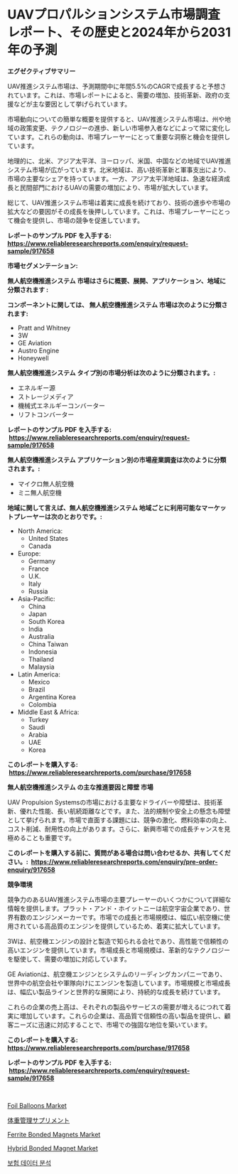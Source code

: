 <p><h1>UAVプロパルションシステム市場調査レポート、その歴史と2024年から2031年の予測</h1></p><p><strong>エグゼクティブサマリー</strong></p>
<p><p>UAV推進システム市場は、予測期間中に年間5.5%のCAGRで成長すると予想されています。これは、市場レポートによると、需要の増加、技術革新、政府の支援などが主な要因として挙げられています。</p><p>市場動向についての簡単な概要を提供すると、UAV推進システム市場は、州や地域の政策変更、テクノロジーの進歩、新しい市場参入者などによって常に変化しています。これらの動向は、市場プレーヤーにとって重要な洞察と機会を提供しています。</p><p>地理的に、北米、アジア太平洋、ヨーロッパ、米国、中国などの地域でUAV推進システム市場が広がっています。北米地域は、高い技術革新と軍事支出により、市場の主要なシェアを持っています。一方、アジア太平洋地域は、急速な経済成長と民間部門におけるUAVの需要の増加により、市場が拡大しています。</p><p>総じて、UAV推進システム市場は着実に成長を続けており、技術の進歩や市場の拡大などの要因がその成長を後押ししています。これは、市場プレーヤーにとって機会を提供し、市場の競争を促進しています。</p></p>
<p><strong>レポートのサンプル PDF を入手する: <a href="https://www.reliableresearchreports.com/enquiry/request-sample/917658">https://www.reliableresearchreports.com/enquiry/request-sample/917658</a></strong></p>
<p><strong>市場セグメンテーション:</strong></p>
<p><strong> 無人航空機推進システム 市場はさらに概要、展開、アプリケーション、地域に分類されます :</strong></p>
<p><strong>コンポーネントに関しては、 無人航空機推進システム 市場は次のように分類されます: &nbsp;</strong></p>
<p><ul><li>Pratt and Whitney</li><li>3W</li><li>GE Aviation</li><li>Austro Engine</li><li>Honeywell</li></ul></p>
<p><strong> 無人航空機推進システム タイプ別の市場分析は次のように分類されます。:</strong></p>
<p><ul><li>エネルギー源</li><li>ストレージメディア</li><li>機械式エネルギーコンバーター</li><li>リフトコンバーター</li></ul></p>
<p><strong>レポートのサンプル PDF を入手する: &nbsp;<a href="https://www.reliableresearchreports.com/enquiry/request-sample/917658">https://www.reliableresearchreports.com/enquiry/request-sample/917658</a></strong></p>
<p><strong> 無人航空機推進システム アプリケーション別の市場産業調査は次のように分類されます。:</strong></p>
<p><ul><li>マイクロ無人航空機</li><li>ミニ無人航空機</li></ul></p>
<p><strong>地域に関して言えば、無人航空機推進システム 地域ごとに利用可能なマーケットプレーヤーは次のとおりです。:</strong></p>
<p><ul>
    <li>
        North America:
        <ul>
            <li>United States</li>
            <li>Canada</li>
        </ul>
    </li>
    <li>
        Europe:
        <ul>
            <li>Germany</li>
            <li>France</li>
            <li>U.K.</li>
            <li>Italy</li>
            <li>Russia</li>
        </ul>
    </li>
    <li>
        Asia-Pacific:
        <ul>
            <li>China</li>
            <li>Japan</li>
            <li>South Korea</li>
            <li>India</li>
            <li>Australia</li>
            <li>China Taiwan</li>
            <li>Indonesia</li>
            <li>Thailand</li>
            <li>Malaysia</li>
        </ul>
    </li>
    <li>
        Latin America:
        <ul>
            <li>Mexico</li>
            <li>Brazil</li>
            <li>Argentina Korea</li>
            <li>Colombia</li>
        </ul>
    </li>
    <li>
        Middle East & Africa:
        <ul>
            <li>Turkey</li>
            <li>Saudi</li>
            <li>Arabia</li>
            <li>UAE</li>
            <li>Korea</li>
        </ul>
    </li>
    </ul></p>
<p><strong>このレポートを購入する: &nbsp;<a href="https://www.reliableresearchreports.com/purchase/917658">https://www.reliableresearchreports.com/purchase/917658</a></strong></p>
<p><strong>無人航空機推進システム の主な推進要因と障壁 市場</strong></p>
<p><p>UAV Propulsion Systemsの市場における主要なドライバーや障壁は、技術革新、優れた性能、長い航続距離などです。また、法的規制や安全上の懸念も障壁として挙げられます。市場で直面する課題には、競争の激化、燃料効率の向上、コスト削減、耐用性の向上があります。さらに、新興市場での成長チャンスを見極めることも重要です。</p></p>
<p><strong>このレポートを購入する前に、質問がある場合は問い合わせるか、共有してください。:&nbsp; <a href="https://www.reliableresearchreports.com/enquiry/pre-order-enquiry/917658">https://www.reliableresearchreports.com/enquiry/pre-order-enquiry/917658</a></strong></p>
<p><strong>競争環境</strong></p>
<p><p>競争力のあるUAV推進システム市場の主要プレーヤーのいくつかについて詳細な情報を提供します。プラット・アンド・ホイットニーは航空宇宙企業であり、世界有数のエンジンメーカーです。市場での成長と市場規模は、幅広い航空機に使用されている高品質のエンジンを提供しているため、着実に拡大しています。</p><p>3Wは、航空機エンジンの設計と製造で知られる会社であり、高性能で信頼性の高いエンジンを提供しています。市場成長と市場規模は、革新的なテクノロジーを駆使して、需要の増加に対応しています。</p><p>GE Aviationは、航空機エンジンとシステムのリーディングカンパニーであり、世界中の航空会社や軍隊向けにエンジンを製造しています。市場規模と市場成長は、幅広い製品ラインと世界的な展開により、持続的な成長を続けています。</p><p>これらの企業の売上高は、それぞれの製品やサービスの需要が増えるにつれて着実に増加しています。これらの企業は、高品質で信頼性の高い製品を提供し、顧客ニーズに迅速に対応することで、市場での強固な地位を築いています。</p></p>
<p><strong>このレポートを購入する: &nbsp; <a href="https://www.reliableresearchreports.com/purchase/917658">https://www.reliableresearchreports.com/purchase/917658</a></strong></p>
<p><strong>レポートのサンプル PDF を入手する: &nbsp;<a href="https://www.reliableresearchreports.com/enquiry/request-sample/917658">https://www.reliableresearchreports.com/enquiry/request-sample/917658</a></strong><strong></strong></p>
<p>&nbsp;</p>
<p><p><a href="https://bubble-tree-ea4.notion.site/Foil-Balloons-Market-Challenges-Opportunities-and-Growth-Drivers-and-Major-Market-Players-forecas-27e507819e554b3ca85c5619eaf11944">Foil Balloons Market</a></p><p><a href="https://medium.com/@deborahclarke2008/%E4%BD%93%E9%87%8D%E7%AE%A1%E7%90%86%E3%82%B5%E3%83%97%E3%83%AA%E3%83%A1%E3%83%B3%E3%83%88%E5%B8%82%E5%A0%B4%E3%83%AC%E3%83%9D%E3%83%BC%E3%83%88%E3%81%AF-%E3%81%93%E3%81%AE%E5%B8%82%E5%A0%B4%E3%81%AE%E6%9C%80%E6%96%B0%E3%81%AE%E3%83%88%E3%83%AC%E3%83%B3%E3%83%89%E3%82%84%E6%88%90%E9%95%B7%E6%A9%9F%E4%BC%9A%E3%82%92%E6%98%8E%E3%82%89%E3%81%8B%E3%81%AB%E3%81%97%E3%81%A6%E3%81%84%E3%81%BE%E3%81%99-c61597b2e0bb">体重管理サプリメント</a></p><p><a href="https://github.com/jodemen/Market-Research-Report-List-1/blob/main/ferrite-bonded-magnets-market.md">Ferrite Bonded Magnets Market</a></p><p><a href="https://github.com/jj19131/Market-Research-Report-List-1/blob/main/hybrid-bonded-magnet-market.md">Hybrid Bonded Magnet Market</a></p><p><a href="https://medium.com/@boydsmitham726/%EB%B3%B4%ED%97%98-%EB%8D%B0%EC%9D%B4%ED%84%B0-%EB%B6%84%EC%84%9D-%EC%8B%9C%EC%9E%A5-%ED%86%B5%EC%B0%B0-%EC%8B%9C%EC%9E%A5-%EB%8F%99%ED%96%A5-%EC%84%B1%EC%9E%A5-2024%EB%85%84%EB%B6%80%ED%84%B0-2031%EB%85%84%EA%B9%8C%EC%A7%80-%EC%98%88%EC%B8%A1-c146dd0e8537">보험 데이터 분석</a></p></p>